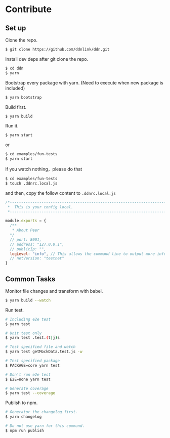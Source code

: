 # Contribute

## Set up

Clone the repo.

```bash
$ git clone https://github.com/ddnlink/ddn.git
```

Install dev deps after git clone the repo.

```bash
$ cd ddn
$ yarn
```

Bootstrap every package with yarn. (Need to execute when new package is included)

```bash
$ yarn bootstrap
```

Build first.

```bash
$ yarn build
```

Run it.

```bash
$ yarn start
```

or

```bash
$ cd examples/fun-tests
$ yarn start
```

If you watch nothing，please do that

```bash
$ cd examples/fun-tests
$ touch .ddnrc.local.js
```

and then, copy the follow content to `.ddnrc.local.js`

```js
/*---------------------------------------------------------------------------------------------
 *  This is your config local.
 *--------------------------------------------------------------------------------------------*/

module.exports = {
  /**
   * About Peer
  */
  // port: 8001,
  // address: "127.0.0.1",
  // publicIp: "",
  logLevel: "info", // This allows the command line to output more info for development testing
  // netVersion: "testnet"
}
```

## Common Tasks

Monitor file changes and transform with babel.

```bash
$ yarn build --watch
```

Run test.

```bash
# Including e2e test
$ yarn test

# Unit test only
$ yarn test .test.(t|j)s

# Test specified file and watch
$ yarn test getMockData.test.js -w

# Test specified package
$ PACKAGE=core yarn test

# Don't run e2e test
$ E2E=none yarn test

# Generate coverage
$ yarn test --coverage
```

Publish to npm.

```bash
# Generator the changelog first.
$ yarn changelog

# Do not use yarn for this command.
$ npm run publish
```
